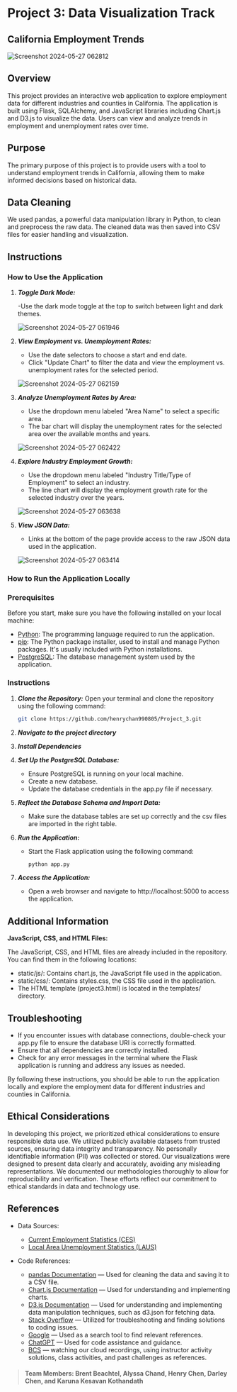 # Project 3: Data Visualization Track
## California Employment Trends

![Screenshot 2024-05-27 062812](https://github.com/henrychan990805/Project_3/assets/151655013/b4f1e733-e58e-42cb-b8d2-1cfc94279e47)


## Overview
This project provides an interactive web application to explore employment data for different industries and counties in California. The application is built using Flask, SQLAlchemy, and JavaScript libraries including Chart.js and D3.js to visualize the data. Users can view and analyze trends in employment and unemployment rates over time.

## Purpose
The primary purpose of this project is to provide users with a tool to understand employment trends in California, allowing them to make informed decisions based on historical data.

## Data Cleaning
We used pandas, a powerful data manipulation library in Python, to clean and preprocess the raw data. The cleaned data was then saved into CSV files for easier handling and visualization.

## Instructions

### How to Use the Application

1. ***Toggle Dark Mode:***

   -Use the dark mode toggle at the top to switch between light and dark themes.

   ![Screenshot 2024-05-27 061946](https://github.com/henrychan990805/Project_3/assets/151655013/c75f341f-a051-4008-b531-7dc1761caa01)


2. ***View Employment vs. Unemployment Rates:***
   - Use the date selectors to choose a start and end date.
   - Click "Update Chart" to filter the data and view the employment vs. unemployment rates for the selected period.
  
    ![Screenshot 2024-05-27 062159](https://github.com/henrychan990805/Project_3/assets/151655013/867d9fc9-3bf5-46e2-af55-e7bf0ac608a1)

  
3. ***Analyze Unemployment Rates by Area:***
   - Use the dropdown menu labeled "Area Name" to select a specific area.
   - The bar chart will display the unemployment rates for the selected area over the available months and years.
  
    ![Screenshot 2024-05-27 062422](https://github.com/henrychan990805/Project_3/assets/151655013/15592ad3-31f8-4844-a615-247a901d64c7)


4. ***Explore Industry Employment Growth:***
   - Use the dropdown menu labeled "Industry Title/Type of Employment" to select an industry.
   - The line chart will display the employment growth rate for the selected industry over the years.
  
   ![Screenshot 2024-05-27 063638](https://github.com/henrychan990805/Project_3/assets/151655013/76adea14-380d-4b60-ad2f-713ed1d8017d)


5. ***View JSON Data:***
   - Links at the bottom of the page provide access to the raw JSON data used in the application.
  
    ![Screenshot 2024-05-27 063414](https://github.com/henrychan990805/Project_3/assets/151655013/64af7038-d0c2-4c3a-962e-a05d586ec86d)


### How to Run the Application Locally

### Prerequisites
Before you start, make sure you have the following installed on your local machine:
- [Python](https://www.python.org/downloads/): The programming language required to run the application.
- [pip](https://pip.pypa.io/en/stable/installation/): The Python package installer, used to install and manage Python packages. It's usually included with Python installations.
- [PostgreSQL](https://www.postgresql.org/download/): The database management system used by the application.


### Instructions

1. ***Clone the Repository:***
   Open your terminal and clone the repository using the following command:
   ```sh
   git clone https://github.com/henrychan990805/Project_3.git

2. ***Navigate to the project directory***
3. ***Install Dependencies***
4. ***Set Up the PostgreSQL Database:***

   - Ensure PostgreSQL is running on your local machine.
   - Create a new database.
   - Update the database credentials in the app.py file if necessary.
  
5. ***Reflect the Database Schema and Import Data:***

   - Make sure the database tables are set up correctly and the csv files are imported in the right table.
  
6. ***Run the Application:***

   - Start the Flask application using the following command:
     
     ```sh
     python app.py

7. ***Access the Application:***

   - Open a web browser and navigate to http://localhost:5000 to access the application.
  
## Additional Information

**JavaScript, CSS, and HTML Files:**

The JavaScript, CSS, and HTML files are already included in the repository. You can find them in the following locations:

- static/js/: Contains chart.js, the JavaScript file used in the application.
- static/css/: Contains styles.css, the CSS file used in the application.
- The HTML template (project3.html) is located in the templates/ directory.

## Troubleshooting

- If you encounter issues with database connections, double-check your app.py file to ensure the database URI is correctly formatted.
- Ensure that all dependencies are correctly installed.
- Check for any error messages in the terminal where the Flask application is running and address any issues as needed.

By following these instructions, you should be able to run the application locally and explore the employment data for different industries and counties in California.

## Ethical Considerations
In developing this project, we prioritized ethical considerations to ensure responsible data use. We utilized publicly available datasets from trusted sources, ensuring data integrity and transparency. No personally identifiable information (PII) was collected or stored. Our visualizations were designed to present data clearly and accurately, avoiding any misleading representations. We documented our methodologies thoroughly to allow for reproducibility and verification. These efforts reflect our commitment to ethical standards in data and technology use.

## References
- Data Sources:
  - [Current Employment Statistics (CES)](https://data.ca.gov/dataset/current-employment-statistics-ces-2)
  - [Local Area Unemployment Statistics (LAUS)](https://data.ca.gov/dataset/local-area-unemployment-statistics-laus/resource/b4bc4656-7866-420f-8d87-4eda4c9996ed)

- Code References:
  - [pandas Documentation](https://pandas.pydata.org/pandas-docs/stable/) — Used for cleaning the data and saving it to a CSV file.
  - [Chart.js Documentation](https://www.chartjs.org/docs/latest/) — Used for understanding and implementing charts.
  - [D3.js Documentation](https://d3js.org/) — Used for understanding and implementing data manipulation techniques, such as d3.json for fetching data.
  - [Stack Overflow](https://stackoverflow.com/) — Utilized for troubleshooting and finding solutions to coding issues.
  - [Google](https://www.google.com/) — Used as a search tool to find relevant references.
  - [ChatGPT](https://www.openai.com/chatgpt) — Used for code assistance and guidance.
  - [BCS](https://bootcampspot.instructure.com/) — watching our cloud recordings, using instructor activity solutions, class activities, and past challenges as references.

> #### Team Members: Brent Beachtel, Alyssa Chand, Henry Chen, Darley Chen, and Karuna Kesavan Kothandath
